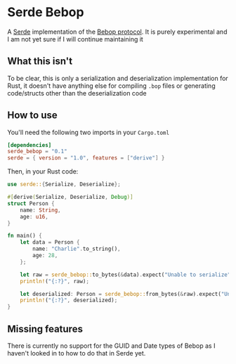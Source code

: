 # Serde Bebop

A [Serde](https://serde.rs) implementation of the [Bebop
protocol](https://github.com/RainwayApp/bebop). It is purely experimental and I am not yet sure if I
will continue maintaining it

## What this isn't

To be clear, this is only a serialization and deserialization implementation for Rust, it doesn't
have anything else for compiling `.bop` files or generating code/structs other than the
deserialization code

## How to use

You'll need the following two imports in your `Cargo.toml`

```toml
[dependencies]
serde_bebop = "0.1"
serde = { version = "1.0", features = ["derive"] }
```

Then, in your Rust code:

```rust
use serde::{Serialize, Deserialize};

#[derive(Serialize, Deserialize, Debug)]
struct Person {
    name: String,
    age: u16,
}

fn main() {
    let data = Person {
        name: "Charlie".to_string(),
        age: 28,
    };

    let raw = serde_bebop::to_bytes(&data).expect("Unable to serialize");
    println!("{:?}", raw);

    let deserialized: Person = serde_bebop::from_bytes(&raw).expect("Unable to deserialize");
    println!("{:?}", deserialized);
}
```

## Missing features

There is currently no support for the GUID and Date types of Bebop as I haven't looked in to how to
do that in Serde yet.
